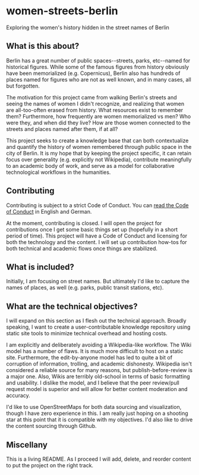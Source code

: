 # women-streets-berlin
Exploring the women's history hidden in the street names of Berlin

## What is this about?

Berlin has a great number of public spaces--streets, parks, etc--named for historical figures. While some of the famous figures from history obviously have been memorialized (e.g. Copernicus), Berlin also has hundreds of places named for figures who are not as well known, and in many cases, all but forgotten.

The motivation for this project came from walking Berlin's streets and seeing the names of women I didn't recognize, and realizing that women are all-too-often erased from history. What resources exist to remember them? Furthermore, how frequently are women memorialized vs men? Who were they, and when did they live? How are those women connected to the streets and places named after them, if at all?

This project seeks to create a knowledge base that can both contextualize and quantify the history of women remembered through public space in the city of Berlin. It is my hope that by keeping the project specific, it can retain focus over generality (e.g. explicitly not Wikipedia), contribute meaningfully to an academic body of work, and serve as a model for collaborative technological workflows in the humanities.

## Contributing

Contributing is subject to a strict Code of Conduct. You can [read the Code of Conduct](code-of-conduct.md) in English and German.

At the moment, contributing is closed. I will open the project for contributions once I get some basic things set up (hopefully in a short period of time). This project will have a Code of Conduct and licensing for both the technology and the content. I will set up contribution how-tos for both technical and academic flows once things are stabilized.

## What is included?

Initially, I am focusing on street names. But ultimately I'd like to capture the names of places, as well (e.g. parks, public transit stations, etc).

## What are the technical objectives?

I will expand on this section as I flesh out the technical approach. Broadly speaking, I want to create a user-contributable knowledge repository using static site tools to minimize technical overhead and hosting costs.

I am explicitly and deliberately avoiding a Wikipedia-like workflow. The Wiki model has a number of flaws. It is much more difficult to host on a static site. Furthermore, the edit-by-anyone model has led to quite a bit of corruption of information, trolling, and academic dishonesty. Wikipedia isn't considered a reliable source for many reasons, but publish-before-review is a major one. Also, Wikis are terribly old-school in terms of basic formatting and usability. I dislike the model, and I believe that the peer review/pull request model is superior and will allow for better content moderation and accuracy.

I'd like to use OpenStreetMaps for both data sourcing and visualization, though I have zero experience in this. I am really just hoping on a shooting star at this point that it is compatible with my objectives. I'd also like to drive the content sourcing through Github.

## Miscellany

This is a living README. As I proceed I will add, delete, and reorder content to put the project on the right track.
